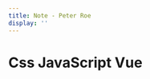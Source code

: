 ```yaml
---
title: Note - Peter Roe
display: ''
---
```


<div class="prose m-auto mb-8 select-none">
  <h1 class="mb-0">
    Css
    <router-link to="/javascript" class="opacity-20 hover:opacity-50 !border-none !font-400">JavaScript</router-link>
    <router-link to="/vue" class="opacity-20 hover:opacity-50 !border-none !font-400"> Vue</router-link>
  </h1>
</div>

<ClientOnly>
  <Plum/>
</ClientOnly>

<ListNotes />
